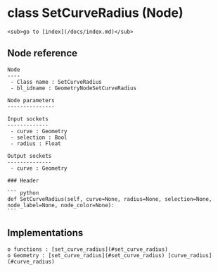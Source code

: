 # class SetCurveRadius (Node)

    <sub>go to [index](/docs/index.md)</sub>
    
## Node reference

    Node
    ----
     - Class name : SetCurveRadius
     - bl_idname : GeometryNodeSetCurveRadius
    
    Node parameters
    ---------------
    
    Input sockets
    -------------
     - curve : Geometry
     - selection : Bool
     - radius : Float
    
    Output sockets
    --------------
     - curve : Geometry
    
    ### Header

    ``` python
    def SetCurveRadius(self, curve=None, radius=None, selection=None, node_label=None, node_color=None):
    ```
    
## Implementations

    o functions : [set_curve_radius](#set_curve_radius)
    o Geometry : [set_curve_radius](#set_curve_radius) [curve_radius](#curve_radius) 
    
    